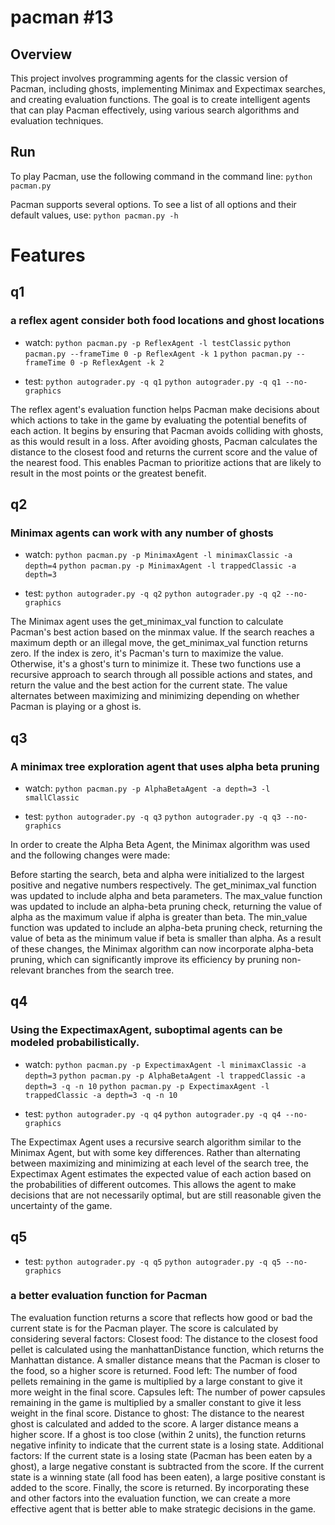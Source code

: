 # pacman #13

## Overview

This project involves programming agents for the classic version of Pacman, including ghosts, implementing Minimax and Expectimax searches, and creating evaluation functions. The goal is to create intelligent agents that can play Pacman effectively, using various search algorithms and evaluation techniques.


## Run

To play Pacman, use the following command in the command line:
`python pacman.py`

Pacman supports several options. To see a list of all options and their default values, use:
`python pacman.py -h`

# Features
## q1

### a reflex agent consider both food locations and ghost locations

* watch:
  `python pacman.py -p ReflexAgent -l testClassic`
  `python pacman.py --frameTime 0 -p ReflexAgent -k 1`
  `python pacman.py --frameTime 0 -p ReflexAgent -k 2`

* test: `python autograder.py -q q1`
  `python autograder.py -q q1 --no-graphics`

The reflex agent's evaluation function helps Pacman make decisions about which actions to take in the game by evaluating the potential benefits of each action. It begins by ensuring that Pacman avoids colliding with ghosts, as this would result in a loss. After avoiding ghosts, Pacman calculates the distance to the closest food and returns the current score and the value of the nearest food. This enables Pacman to prioritize actions that are likely to result in the most points or the greatest benefit.


## q2

### Minimax agents can work with any number of ghosts

* watch:
  `python pacman.py -p MinimaxAgent -l minimaxClassic -a depth=4`
  `python pacman.py -p MinimaxAgent -l trappedClassic -a depth=3`

* test: `python autograder.py -q q2`
  `python autograder.py -q q2 --no-graphics`

The Minimax agent uses the get_minimax_val function to calculate Pacman's best action based on the minmax value. If the search reaches a maximum depth or an illegal move, the get_minimax_val function returns zero. If the index is zero, it's Pacman's turn to maximize the value. Otherwise, it's a ghost's turn to minimize it. These two functions use a recursive approach to search through all possible actions and states, and return the value and the best action for the current state. The value alternates between maximizing and minimizing depending on whether Pacman is playing or a ghost is.


## q3

### A minimax tree exploration agent that uses alpha beta pruning

* watch:
  `python pacman.py -p AlphaBetaAgent -a depth=3 -l smallClassic`

* test: `python autograder.py -q q3`
  `python autograder.py -q q3 --no-graphics`

In order to create the Alpha Beta Agent, the Minimax algorithm was used and the following changes were made:

Before starting the search, beta and alpha were initialized to the largest positive and negative numbers respectively.
The get_minimax_val function was updated to include alpha and beta parameters.
The max_value function was updated to include an alpha-beta pruning check, returning the value of alpha as the maximum value if alpha is greater than beta.
The min_value function was updated to include an alpha-beta pruning check, returning the value of beta as the minimum value if beta is smaller than alpha.
As a result of these changes, the Minimax algorithm can now incorporate alpha-beta pruning, which can significantly improve its efficiency by pruning non-relevant branches from the search tree.


## q4

### Using the ExpectimaxAgent, suboptimal agents can be modeled probabilistically.

* watch:
  `python pacman.py -p ExpectimaxAgent -l minimaxClassic -a depth=3`
  `python pacman.py -p AlphaBetaAgent -l trappedClassic -a depth=3 -q -n 10`
  `python pacman.py -p ExpectimaxAgent -l trappedClassic -a depth=3 -q -n 10`

* test: `python autograder.py -q q4`
  `python autograder.py -q q4 --no-graphics`

The Expectimax Agent uses a recursive search algorithm similar to the Minimax Agent, but with some key differences. Rather than alternating between maximizing and minimizing at each level of the search tree, the Expectimax Agent estimates the expected value of each action based on the probabilities of different outcomes. This allows the agent to make decisions that are not necessarily optimal, but are still reasonable given the uncertainty of the game.


## q5

* test: `python autograder.py -q q5`
  `python autograder.py -q q5 --no-graphics`

### a better evaluation function for Pacman
The evaluation function returns a score that reflects how good or bad the current state is for the Pacman player.
The score is calculated by considering several factors:
Closest food: The distance to the closest food pellet is calculated using the manhattanDistance function, which returns the Manhattan distance. A smaller distance means that the Pacman is closer to the food, so a higher score is returned.
Food left: The number of food pellets remaining in the game is multiplied by a large constant to give it more weight in the final score.
Capsules left: The number of power capsules remaining in the game is multiplied by a smaller constant to give it less weight in the final score.
Distance to ghost: The distance to the nearest ghost is calculated and added to the score. A larger distance means a higher score. If a ghost is too close (within 2 units), the function returns negative infinity to indicate that the current state is a losing state.
Additional factors: If the current state is a losing state (Pacman has been eaten by a ghost), a large negative constant is subtracted from the score. If the current state is a winning state (all food has been eaten), a large positive constant is added to the score.
Finally, the score is returned. 
By incorporating these and other factors into the evaluation function, we can create a more effective agent that is better able to make strategic decisions in the game.

